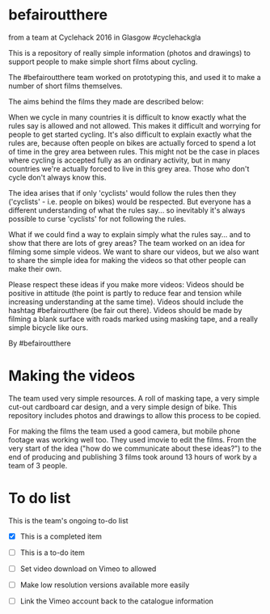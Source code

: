 # befairoutthere
from a team at Cyclehack 2016 in Glasgow \#cyclehackgla

This is a repository of really simple information (photos and drawings) to support people to make simple short films about cycling.

The \#befairoutthere team worked on prototyping this, and used it to make a number of short films themselves. 

The aims behind the films they made are described below:

When we cycle in many countries it is difficult to know exactly what the rules say is allowed and not allowed. This makes it difficult and worrying for people to get started cycling. It's also difficult to explain exactly what the rules are, because often people on bikes are actually forced to spend a lot of time in the grey area between rules. This might not be the case in places where cycling is accepted fully as an ordinary activity, but in many countries we're actually forced to live in this grey area. Those who don't cycle don't always know this.

The idea arises that if only 'cyclists' would follow the rules then they ('cyclists' - i.e. people on bikes) would be respected. But everyone has a different understanding of what the rules say... so inevitably it's always possible to curse 'cyclists' for not following the rules.

What if we could find a way to explain simply what the rules say... and to show that there are lots of grey areas? The team worked on an idea for filming some simple videos. We want to share our videos, but we also want to share the simple idea for making the videos so that other people can make their own.

Please respect these ideas if you make more videos:
Videos should be positive in attitude (the point is partly to reduce fear and tension while increasing understanding at the same time).
Videos should include the hashtag #befairoutthere (be fair out there).
Videos should be made by filming a blank surface with roads marked using masking tape, and a really simple bicycle like ours.

By \#befairoutthere

# Making the videos

The team used very simple resources. A roll of masking tape, a very simple cut-out cardboard car design, and a very simple design of bike. This repository includes photos and drawings to allow this process to be copied.

For making the films the team used a good camera, but mobile phone footage was working well too. They used imovie to edit the films. From the very start of the idea ("how do we communicate about these ideas?") to the end of producing and publishing 3 films took around 13 hours of work by a team of 3 people.

# To do list
This is the team's ongoing to-do list
- [x] This is a completed item
- [ ] This is a to-do item
- [ ] Set video download on Vimeo to allowed
- [ ] Make low resolution versions available more easily
- [ ] Link the Vimeo account back to the catalogue information
 

